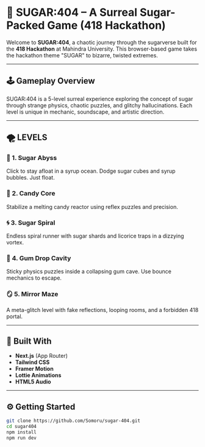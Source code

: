 # 🍭 SUGAR:404 – A Surreal Sugar-Packed Game (418 Hackathon)

Welcome to **SUGAR:404**, a chaotic journey through the sugarverse built for the **418 Hackathon** at Mahindra University. This browser-based game takes the hackathon theme "SUGAR" to bizarre, twisted extremes.

---

## 🕹️ Gameplay Overview

SUGAR:404 is a 5-level surreal experience exploring the concept of sugar through strange physics, chaotic puzzles, and glitchy hallucinations. Each level is unique in mechanic, soundscape, and artistic direction.

---

## 🌪️ LEVELS

### 🧪 1. Sugar Abyss
Click to stay afloat in a syrup ocean. Dodge sugar cubes and syrup bubbles. Just float.

### 🍬 2. Candy Core
Stabilize a melting candy reactor using reflex puzzles and precision.

### 🌀 3. Sugar Spiral
Endless spiral runner with sugar shards and licorice traps in a dizzying vortex.

### 🍯 4. Gum Drop Cavity
Sticky physics puzzles inside a collapsing gum cave. Use bounce mechanics to escape.

### 🪞 5. Mirror Maze
A meta-glitch level with fake reflections, looping rooms, and a forbidden 418 portal.

---

## 🧰 Built With

- **Next.js** (App Router)
- **Tailwind CSS**
- **Framer Motion**
- **Lottie Animations**
- **HTML5 Audio**

---

## ⚙️ Getting Started

```bash
git clone https://github.com/Somoru/sugar-404.git
cd sugar404
npm install
npm run dev

